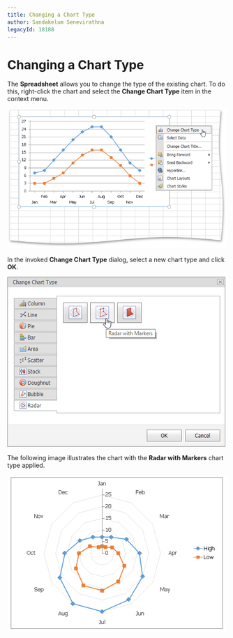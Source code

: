 ```yaml
---
title: Changing a Chart Type
author: Sandakelum Senevirathna
legacyId: 18188
---
```

# Changing a Chart Type
The **Spreadsheet** allows you to change the type of the existing chart. To do this, right-click the chart and select the **Change Chart Type** item in the context menu.

![EUD_ASPxSpreadsheet_Insert_ChageChartTypeContext](../../../images/img26184.png)

In the invoked **Change Chart Type** dialog, select a new chart type and click **OK**.

![EUD_ASPxSpreadsheet_Insert_ChangeChartTypeDialog](../../../images/img26185.png)

The following image illustrates the chart with the **Radar with Markers** chart type applied.

![EUD_ASPxSpreadsheet_Insert_RadarChartChanged](../../../images/img26186.png)
